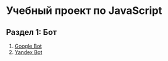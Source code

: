 # Учебный проект по JavaScript
## Раздел 1: Бот
1. [Google Bot](https://github.com/osmosx/bot/blob/main/google_bot.js)
2. [Yandex Bot](https://github.com/osmosx/bot/blob/main/yandex_bot.js)
